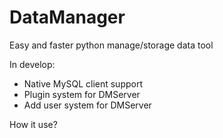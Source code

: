 # DataManager
Easy and faster python manage/storage data tool

In develop:
  - Native MySQL client support
  - Plugin system for DMServer
  - Add user system for DMServer

<p>How it use?<p>
